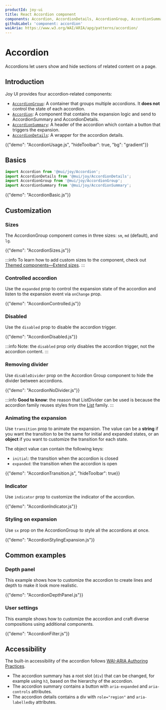 ```yaml
---
productId: joy-ui
title: React Accordion component
components: Accordion, AccordionDetails, AccordionGroup, AccordionSummary
githubLabel: 'component: accordion'
waiAria: https://www.w3.org/WAI/ARIA/apg/patterns/accordion/
---
```


# Accordion

<p class="description">Accordions let users show and hide sections of related content on a page.</p>

## Introduction

Joy UI provides four accordion-related components:

- [`AccordionGroup`](#basic-usage): A container that groups multiple accordions. It **does not** control the state of each accordion.
- [`Accordion`](#basic-usage): A component that contains the expansion logic and send to AccordionSummary and AccordionDetails.
- [`AccordionSummary`](#basic-usage): A header of the accordion which contain a button that triggers the expansion.
- [`AccordionDetails`](#basic-usage): A wrapper for the accordion details.

{{"demo": "AccordionUsage.js", "hideToolbar": true, "bg": "gradient"}}

## Basics

```jsx
import Accordion from '@mui/joy/Accordion';
import AccordionDetails from '@mui/joy/AccordionDetails';
import AccordionGroup from '@mui/joy/AccordionGroup';
import AccordionSummary from '@mui/joy/AccordionSummary';
```

{{"demo": "AccordionBasic.js"}}

## Customization

### Sizes

The AccordionGroup component comes in three sizes: `sm`, `md` (default), and `lg`.

{{"demo": "AccordionSizes.js"}}

:::info
To learn how to add custom sizes to the component, check out [Themed components—Extend sizes](/joy-ui/customization/themed-components/#extend-sizes).
:::

### Controlled accordion

Use the `expanded` prop to control the expansion state of the accordion and listen to the expansion event via `onChange` prop.

{{"demo": "AccordionControlled.js"}}

### Disabled

Use the `disabled` prop to disable the accordion trigger.

{{"demo": "AccordionDisabled.js"}}

:::info
Note: the `disabled` prop only disables the accordion trigger, not the accordion content.
:::

### Removing divider

Use `disableDivider` prop on the Accordion Group component to hide the divider between accordions.

{{"demo": "AccordionNoDivider.js"}}

:::info
**Good to know**: the reason that ListDivider can be used is because the accordion family reuses styles from the [List](/joy-ui/react-list/) family.
:::

### Animating the expansion

Use `transition` prop to animate the expansion. The value can be a **string** if you want the transition to be the same for initial and expanded states, or an **object** if you want to customize the transition for each state.

The object value can contain the following keys:

- `initial`: the transition when the accordion is closed
- `expanded`: the transition when the accordion is open

{{"demo": "AccordionTransition.js", "hideToolbar": true}}

### Indicator

Use `indicator` prop to customize the indicator of the accordion.

{{"demo": "AccordionIndicator.js"}}

### Styling on expansion

Use `sx` prop on the AccordionGroup to style all the accordions at once.

{{"demo": "AccordionStylingExpansion.js"}}

## Common examples

### Depth panel

This example shows how to customize the accordion to create lines and depth to make it look more realistic.

{{"demo": "AccordionDepthPanel.js"}}

### User settings

This example shows how to customize the accordion and craft diverse compositions using additional components.

{{"demo": "AccordionFilter.js"}}

## Accessibility

The built-in accessibility of the accordion follows [WAI-ARIA Authoring Practices](https://www.w3.org/WAI/ARIA/apg/patterns/accordion/).

- The accordion summary has a root slot (`div`) that can be changed, for example using `h3`, based on the hierarchy of the accordion.
- The accordion summary contains a button with `aria-expanded` and `aria-controls` attributes.
- The accordion details contains a div with `role="region"` and `aria-labelledby` attributes.
